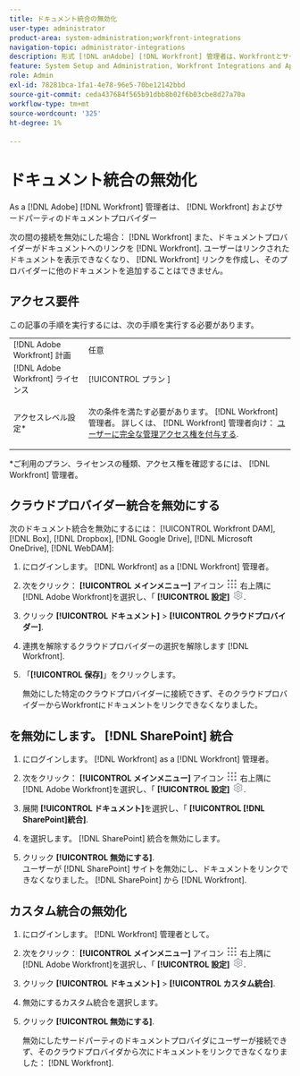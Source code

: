 ```yaml
---
title: ドキュメント統合の無効化
user-type: administrator
product-area: system-administration;workfront-integrations
navigation-topic: administrator-integrations
description: 形式 [!DNL anAdobe] [!DNL Workfront] 管理者は、Workfrontとサードパーティのドキュメントプロバイダーとの接続を無効にすることができます。
feature: System Setup and Administration, Workfront Integrations and Apps, Digital Content and Documents
role: Admin
exl-id: 78281bca-1fa1-4e78-96e5-70be12142bbd
source-git-commit: ceda437684f565b91dbb8b02f6b03cbe8d27a70a
workflow-type: tm+mt
source-wordcount: '325'
ht-degree: 1%

---
```


# ドキュメント統合の無効化

As a [!DNL Adobe] [!DNL Workfront] 管理者は、 [!DNL Workfront] およびサードパーティのドキュメントプロバイダー

次の間の接続を無効にした場合： [!DNL Workfront] また、ドキュメントプロバイダーがドキュメントへのリンクを [!DNL Workfront]. ユーザーはリンクされたドキュメントを表示できなくなり、 [!DNL Workfront] リンクを作成し、そのプロバイダーに他のドキュメントを追加することはできません。

## アクセス要件

この記事の手順を実行するには、次の手順を実行する必要があります。

<table style="table-layout:auto"> 
 <col> 
 <col> 
 <tbody> 
  <tr> 
   <td role="rowheader">[!DNL Adobe Workfront] 計画</td> 
   <td>任意</td> 
  </tr> 
  <tr> 
   <td role="rowheader">[!DNL Adobe Workfront] ライセンス</td> 
   <td>[!UICONTROL プラン ]</td> 
  </tr> 
  <tr> 
   <td role="rowheader">アクセスレベル設定*</td> 
   <td> <p>次の条件を満たす必要があります。 [!DNL Workfront] 管理者。 詳しくは、 [!DNL Workfront] 管理者向け： <a href="../../administration-and-setup/add-users/configure-and-grant-access/grant-a-user-full-administrative-access.md" class="MCXref xref">ユーザーに完全な管理アクセス権を付与する</a>.</p> </td> 
  </tr> 
 </tbody> 
</table>

&#42;ご利用のプラン、ライセンスの種類、アクセス権を確認するには、 [!DNL Workfront] 管理者。

## クラウドプロバイダー統合を無効にする

次のドキュメント統合を無効にするには： [!UICONTROL Workfront DAM], [!DNL Box], [!DNL Dropbox], [!DNL Google Drive], [!DNL Microsoft OneDrive], [!DNL WebDAM]:

1. にログインします。 [!DNL Workfront] as a [!DNL Workfront] 管理者。
1. 次をクリック： **[!UICONTROL メインメニュー]** アイコン ![](assets/main-menu-icon.png) 右上隅に [!DNL Adobe Workfront]を選択し、「 **[!UICONTROL 設定]** ![](assets/gear-icon-settings.png).

1. クリック **[!UICONTROL ドキュメント]** > **[!UICONTROL クラウドプロバイダー]**.

1. 連携を解除するクラウドプロバイダーの選択を解除します [!DNL Workfront].
1. 「**[!UICONTROL 保存]**」をクリックします。

   無効にした特定のクラウドプロバイダーに接続できず、そのクラウドプロバイダーからWorkfrontにドキュメントをリンクできなくなりました。

## を無効にします。 [!DNL SharePoint] 統合

1. にログインします。 [!DNL Workfront] as a [!DNL Workfront] 管理者。
1. 次をクリック： **[!UICONTROL メインメニュー]** アイコン ![](assets/main-menu-icon.png) 右上隅に [!DNL Adobe Workfront]を選択し、「 **[!UICONTROL 設定]** ![](assets/gear-icon-settings.png).

1. 展開 **[!UICONTROL ドキュメント]**&#x200B;を選択し、「 **[!UICONTROL [!DNL SharePoint]統合]**.
1. を選択します。 [!DNL SharePoint] 統合を無効にします。
1. クリック **[!UICONTROL 無効にする]**.\
   ユーザーが [!DNL SharePoint] サイトを無効にし、ドキュメントをリンクできなくなりました。 [!DNL SharePoint] から [!DNL Workfront].

## カスタム統合の無効化

1. にログインします。 [!DNL Workfront] 管理者として。
1. 次をクリック： **[!UICONTROL メインメニュー]** アイコン ![](assets/main-menu-icon.png) 右上隅に [!DNL Adobe Workfront]を選択し、「 **[!UICONTROL 設定]** ![](assets/gear-icon-settings.png).

1. クリック **[!UICONTROL ドキュメント]** > **[!UICONTROL カスタム統合]**.
1. 無効にするカスタム統合を選択します。
1. クリック **[!UICONTROL 無効にする]**.

   無効にしたサードパーティのドキュメントプロバイダにユーザーが接続できず、そのクラウドプロバイダから次にドキュメントをリンクできなくなりました： [!DNL Workfront].
